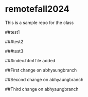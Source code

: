 # remotefall2024

This is a sample repo for the class

##test1

###test2

###test3

###index.html file added

##First change on abhyaungbranch

##Second change on abhyaungbranch

##Third change on abhyaungbranch
